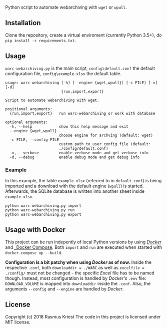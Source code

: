 Python script to automate webarchiving with `wget` or `wpull`.

## Installation

Clone the repository, create a virtual enviroment (currently Python 3.5+), do `pip install -r requirements.txt`.

## Usage

`warc-webarchiving.py` is the main script, `config\default.conf` the default configuration file, `config\example.xlsx` the default table.

```
usage: warc-webarchiving [-h] [--engine {wget,wpull}] [-c FILE] [-v] [-d]
                         {run,import,export}

Script to automate webarchiving with wget.

positional arguments:
  {run,import,export}   run warc-webarchiving or work with database

optional arguments:
  -h, --help            show this help message and exit
  --engine {wget,wpull}
                        choose engine for archving (default: wget)
  -c FILE, --config FILE
                        custom path to user config file (default:
                        ./config/default.conf)
  -v, --verbose         enable verbose mode and get verbose info
  -d, --debug           enable debug mode and get debug info
```

### Example

In this example, the table `example.xlsx` (referred to in `default.conf`) is being imported and a download with the default engine (`wpull`) is started. Afterwards, the SQLite database is written into another sheet inside `example.xlsx`.

```
python warc-webarchiving.py import
python warc-webarchiving.py run
python warc-webarchiving.py export
```

## Usage with Docker

This project can be run indepently of local Python versions by using [_Docker_](https://www.docker.com/) and [\_Docker Compose](https://docs.docker.com/compose/). Both `import` and `run` are executed when started with `docker-compose up --build`.

**Configuration is a bit patchy when using _Docker_ as of now.** Inside the respective `.conf`, both `downloaddir = ./WARC` as well as `excelfile = ./config/` must not be changed - the specific _Excel_ file has to be named though. Instead, most configuration is handled by _Docker's_ `.env` file: `DOWNLOAD_VOLUME` is mapped into `downloaddir` inside the `.conf`. Also, the arguments `--config` and `--engine` are handled by _Docker_.

## License

Copyright (c) 2018 Rasmus Kriest
The code in this project is licensed under MIT license.

